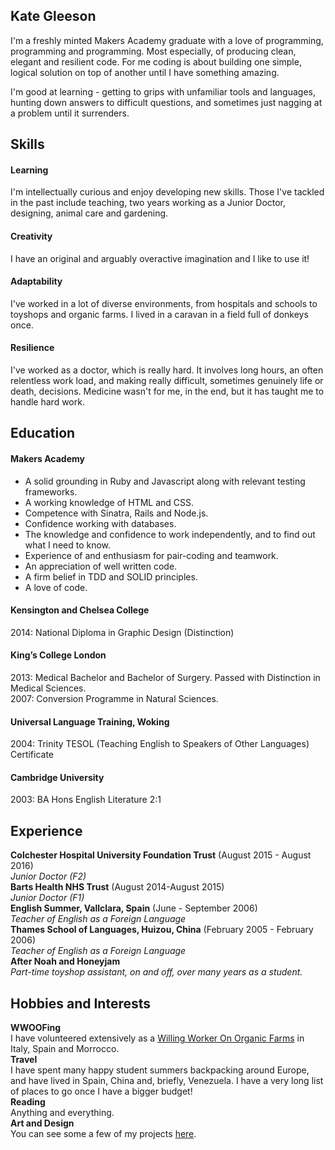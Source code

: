 ## Kate Gleeson

I'm a freshly minted Makers Academy graduate with a love of programming, programming and programming.  Most especially, of producing clean, elegant and resilient code.  For me coding is about building one simple, logical solution on top of another until I have something amazing.

I'm good at learning - getting to grips with unfamiliar tools and languages, hunting down answers to difficult questions, and sometimes just nagging at a problem until it surrenders.   

## Skills

#### Learning

I'm intellectually curious and enjoy developing new skills.  Those I've tackled in the past include teaching, two years working as a Junior Doctor, designing, animal care and gardening.  

#### Creativity

I have an original and arguably overactive imagination and I like to use it!  

#### Adaptability

I've worked in a lot of diverse environments, from hospitals and schools to toyshops and organic farms.  I lived in a caravan in a field full of donkeys once.   

#### Resilience

I've worked as a doctor, which is really hard.  It involves long hours, an often relentless work load, and making really difficult, sometimes genuinely life or death, decisions.  Medicine wasn't for me, in the end, but it has taught me to handle hard work.

## Education

#### Makers Academy

* A solid grounding in Ruby and Javascript along with relevant testing frameworks.
* A working knowledge of HTML and CSS.
* Competence with Sinatra, Rails and Node.js.
* Confidence working with databases.
* The knowledge and confidence to work independently, and to find out what I need to know.
* Experience of and enthusiasm for pair-coding and teamwork.
* An appreciation of well written code.
* A firm belief in TDD and SOLID principles.
* A love of code.

#### Kensington and Chelsea College
2014:  National Diploma in Graphic Design (Distinction)

#### King’s College London
2013:  Medical Bachelor and Bachelor of Surgery.  Passed with Distinction in Medical Sciences.  
2007:  Conversion Programme in Natural Sciences.

#### Universal Language Training, Woking
2004:  Trinity TESOL (Teaching English to Speakers of Other Languages) Certificate

#### Cambridge University
2003:  BA Hons English Literature 2:1

## Experience

**Colchester Hospital University Foundation Trust** (August 2015 - August 2016)    
*Junior Doctor (F2)*  
**Barts Health NHS Trust** (August 2014-August 2015)   
*Junior Doctor (F1)*  
**English Summer, Vallclara, Spain**  (June - September 2006)  
*Teacher of English as a Foreign Language*  
**Thames School of Languages, Huizou, China** (February 2005 - February 2006)  
*Teacher of English as a Foreign Language*  
**After Noah and Honeyjam**   
*Part-time toyshop assistant, on and off, over many years as a student.*


## Hobbies and Interests

**WWOOFing**   
I have volunteered extensively as a <a href="http://wwoof.net">Willing Worker On Organic Farms</a> in Italy, Spain and Morrocco.    
**Travel**  
I have spent many happy student summers backpacking around Europe, and have lived in Spain, China and, briefly, Venezuela.  I have a very long list of places to go once I have a bigger budget!   
**Reading**   
Anything and everything.  
**Art and Design**   
You can see some a few of my projects <a href="https://www.behance.net/ALLBECAUSEa6c2">here</a>.
